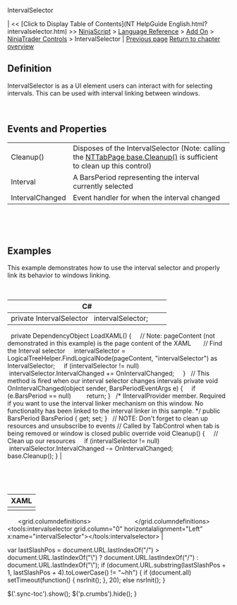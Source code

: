 ﻿










 


IntervalSelector







| &lt;&lt; [Click to Display Table of Contents](NT HelpGuide English.html?intervalselector.htm) &gt;&gt;
 [NinjaScript](ninjascript.htm) &gt; [Language Reference](language_reference_wip.htm) &gt; [Add On](add_on.htm) &gt; [NinjaTrader Controls](controls.htm) &gt;
IntervalSelector | [Previous page](instrumentselector.htm)
[Return to chapter overview](controls.htm)










Definition
----------


IntervalSelector is as a UI element users can interact with for selecting intervals. This can be used with interval linking between windows.     


 


Events and Properties
---------------------




|  |  |
| --- | --- |
| Cleanup() | Disposes of the IntervalSelector (Note: calling the [NTTabPage base.Cleanup()](nttabpage_cleanup.htm) is sufficient to clean up this control) |
| Interval | A BarsPeriod representing the interval currently selected |
| IntervalChanged | Event handler for when the interval changed |



 


 


Examples
--------


This example demonstrates how to use the interval selector and properly link its behavior to windows linking.


 




| C# |
| --- |
| private IntervalSelector   intervalSelector;        
 
private DependencyObject LoadXAML()
{
     // Note: pageContent (not demonstrated in this example) is the page content of the XAML
 
     // Find the Interval selector
     intervalSelector = LogicalTreeHelper.FindLogicalNode(pageContent, "intervalSelector") as IntervalSelector;
     if (intervalSelector != null)
          intervalSelector.IntervalChanged += OnIntervalChanged;
     
}
 
// This method is fired when our interval selector changes intervals
private void OnIntervalChanged(object sender, BarsPeriodEventArgs e)
{
     if (e.BarsPeriod == null)
         return;
}
 
/* IIntervalProvider member. Required if you want to use the interval linker mechanism on this window.
No functionality has been linked to the interval linker in this sample. */
public BarsPeriod BarsPeriod { get; set; }
 
// NOTE: Don't forget to clean up resources and unsubscribe to events
// Called by TabControl when tab is being removed or window is closed
public override void Cleanup()
{
     // Clean up our resources
     if (intervalSelector != null)
          intervalSelector.IntervalChanged -= OnIntervalChanged;
 
     base.Cleanup();
} |



 


 




| XAML |
| --- |
| <page xmlns="http://schemas.microsoft.com/winfx/2006/xaml/presentation" xmlns:accountdata="clr-namespace:NinjaTrader.Gui.AccountData;assembly=NinjaTrader.Gui" xmlns:accountperformance="clr-namespace:NinjaTrader.Gui.AccountPerformance;assembly=NinjaTrader.Gui" xmlns:atmstrategy="clr-namespace:NinjaTrader.Gui.NinjaScript.AtmStrategy;assembly=NinjaTrader.Gui" xmlns:tools="clr-namespace:NinjaTrader.Gui.Tools;assembly=NinjaTrader.Gui" xmlns:x="http://schemas.microsoft.com/winfx/2006/xaml">
 
<grid>
     <grid.columndefinitions>
          <columndefinition width="Auto"></columndefinition>
          <columndefinition width="*"></columndefinition>
     </grid.columndefinitions>
 
     <tools:intervalselector grid.column="0" horizontalalignment="Left" x:name="intervalSelector"></tools:intervalselector>
</grid> |






 
 var lastSlashPos = document.URL.lastIndexOf("/") &gt; document.URL.lastIndexOf("\\") ? document.URL.lastIndexOf("/") : document.URL.lastIndexOf("\\");
 if (document.URL.substring(lastSlashPos + 1, lastSlashPos + 4).toLowerCase() != "~hh") {
 if (document.all) setTimeout(function() {
 nsrInit();
 }, 20);
 else nsrInit();
 }
 
 
 $('.sync-toc').show();
 $('p.crumbs').hide();
 }
 
 
 



</page>